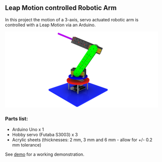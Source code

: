 ## Leap Motion controlled Robotic Arm

In this project the motion of a 3-axis, servo actuated robotic arm is controlled with a Leap Motion via an Arduino.

<img src="https://github.com/cvb0rg/LeapMotionRoboticArm/blob/master/Hardware/Assembly_imgRend01.png" alt="Rendered graphics of the 3D model in Autodesk inventor">

### Parts list:
* Arduino Uno x 1
* Hobby servo (Futaba S3003) x 3
* Acrylic sheets (thicknesses: 2 mm, 3 mm and 6 mm - allow for +/- 0.2 mm tolerance)


See [demo](https://github.com/cvb0rg/LeapMotionRoboticArm/blob/master/Demo.mov) for a working demonstration.